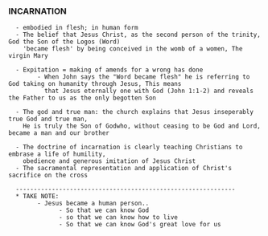 ### INCARNATION
      - embodied in flesh; in human form
      - The belief that Jesus Christ, as the second person of the trinity, God the Son of the Logos (Word)
        'became flesh' by being conceived in the womb of a women, The virgin Mary
      
      - Expitation = making of amends for a wrong has done
            - When John says the "Word became flesh" he is referring to God taking on humanity through Jesus, This means
              that Jesus eternally one with God (John 1:1-2) and reveals the Father to us as the only begotten Son
      
      - The god and true man: the church explains that Jesus inseperably true God and true man, 
        He is truly the Son of Godwho, without ceasing to be God and Lord, became a man and our brother
      
      - The doctrine of incarnation is clearly teaching Christians to embrase a life of humility, 
        obedience and generous imitation of Jesus Christ
      - The sacramental representation and application of Christ's sacrifice on the cross
     
      ------------------------------------------------------------- 
      * TAKE NOTE:
            - Jesus became a human person..
                  - So that we can know God
                  - so that we can know how to live
                  - So that we can know God's great love for us
